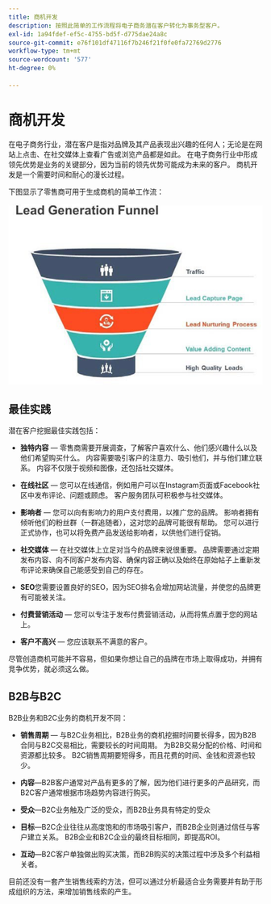 ```yaml
---
title: 商机开发
description: 按照此简单的工作流程将电子商务潜在客户转化为事务型客户。
exl-id: 1a94fdef-ef5c-4755-bd5f-d775dae24a8c
source-git-commit: e76f101df47116f7b246f21f0fe0fa72769d2776
workflow-type: tm+mt
source-wordcount: '577'
ht-degree: 0%

---
```


# 商机开发

在电子商务行业，潜在客户是指对品牌及其产品表现出兴趣的任何人；无论是在网站上点击、在社交媒体上查看广告或浏览产品都是如此。 在电子商务行业中形成领先优势是业务的关键部分，因为当前的领先优势可能成为未来的客户。 商机开发是一个需要时间和耐心的漫长过程。

下图显示了零售商可用于生成商机的简单工作流：

![商机开发漏斗图](../../assets/playbooks/lead-generation-funnel.png)

## 最佳实践

潜在客户挖掘最佳实践包括：

- **独特内容** — 零售商需要开展调查，了解客户喜欢什么、他们感兴趣什么以及他们希望购买什么。 内容需要吸引客户的注意力、吸引他们，并与他们建立联系。 内容不仅限于视频和图像，还包括社交媒体。

- **在线社区** — 您可以在线通信，例如用户可以在Instagram页面或Facebook社区中发布评论、问题或顾虑。 客户服务团队可积极参与社交媒体。

- **影响者** — 您可以向有影响力的用户支付费用，以推广您的品牌。 影响者拥有倾听他们的粉丝群（一群追随者），这对您的品牌可能很有帮助。 您可以进行正式协作，也可以将免费产品发送给影响者，以供他们进行促销。

- **社交媒体** — 在社交媒体上立足对当今的品牌来说很重要。 品牌需要通过定期发布内容、向不同客户发布内容、确保内容正确以及始终在原始帖子上重新发布评论来确保自己能感受到自己的存在。

- **SEO**&#x200B;您需要设置良好的SEO，因为SEO排名会增加网站流量，并使您的品牌更有可能被关注。

- **付费营销活动** — 您可以专注于发布付费营销活动，从而将焦点置于您的网站上。

- **客户不高兴** — 您应该联系不满意的客户。

尽管创造商机可能并不容易，但如果你想让自己的品牌在市场上取得成功，并拥有竞争优势，就必须这么做。

## B2B与B2C

B2B业务和B2C业务的商机开发不同：

- **销售周期** — 与B2C业务相比，B2B业务的商机挖掘时间要长得多，因为B2B合同与B2C交易相比，需要较长的时间周期。 为B2B交易分配的价格、时间和资源都比较多。 B2C销售周期要短得多，而且花费的时间、金钱和资源也较少。

- **内容**—B2B客户通常对产品有更多的了解，因为他们进行更多的产品研究，而B2C客户通常根据市场趋势内容进行购买。

- **受众**—B2C业务触及广泛的受众，而B2B业务具有特定的受众

- **目标**—B2C企业往往从高度饱和的市场吸引客户，而B2B企业则通过信任与客户建立关系。 B2B企业和B2C企业的最终目标相同，即提高ROI。

- **互动**—B2C客户单独做出购买决策，而B2B购买的决策过程中涉及多个利益相关者。

目前还没有一套产生销售线索的方法，但可以通过分析最适合业务需要并有助于形成组织的方法，来增加销售线索的产生。
